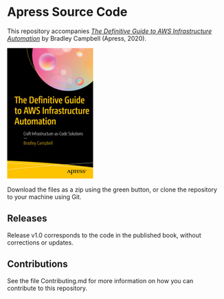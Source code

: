 # Apress Source Code

This repository accompanies [*The Definitive Guide to AWS Infrastructure Automation*](https://www.apress.com/9781484253977) by Bradley Campbell (Apress, 2020).

[comment]: #cover
![Cover image](9781484253977.jpg)

Download the files as a zip using the green button, or clone the repository to your machine using Git.

## Releases

Release v1.0 corresponds to the code in the published book, without corrections or updates.

## Contributions

See the file Contributing.md for more information on how you can contribute to this repository.